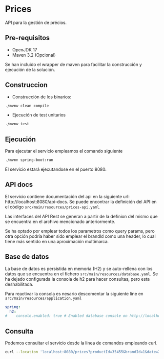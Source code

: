 # Prices

API para la gestión de précios.

## Pre-requisitos

* OpenJDK 17
* Maven 3.2 (Opcional)

Se han incluido el wrapper de maven para facilitar la construcción y ejecución de la solución.

## Construccion

* Construcción de los binarios:

```bash
./mvnw clean compile
```

* Ejecución de test unitarios

```bash
./mvnw test
```

## Ejecución

Para ejecutar el servicio empleamos el comando siguiente

```bash
./mvnn spring-boot:run
```

El servicio estará ejecutandose en el puerto 8080.

## API docs

El servicio contiene documentación del api en la siguiente url: http://localhost:8080/api-docs.
Se puede encontrar la definición del API en el código `src/main/resources/prices-api.yaml`.

Las interfaces del API Rest se generan a partir de la definion del mismo que se encuentra en el archivo mencionado anteriormente.

Se ha optado por emplear todos los parametros como query params, pero otra opción podría haber sido emplear el brandId
como una header, lo cual tiene más sentido en una aproximación multimarca.

## Base de datos

La base de datos es persistida en memoria (H2) y se auto-rellena con los datos que se encuentra en el fichero `src/main/resources/database.yaml`.
Se ha dejado configurada la consola de h2 para hacer consultas, pero esta deshabilitada.

Para reactivar la consola es nesario descomentar la siguiente line en `src/main/resources/application.yaml`

```yaml
spring:
  h2:
#    console.enabled: true # Enabled database console on http://localhost:8080/h2-console, uncomment to use it
```

## Consulta

Podemos consultar el servicio desde la linea de comandos empleando curl.

```bash
curl --location 'localhost:8080/prices?productId=35455&brandId=1&date=2020-06-14T17%3A32%3A28Z'
```
